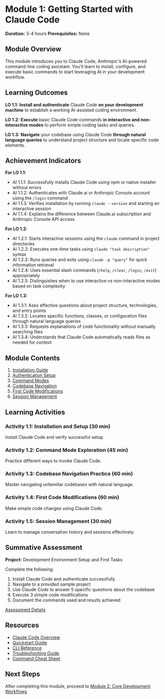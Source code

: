 # Module 1: Getting Started with Claude Code

**Duration:** 3-4 hours
**Prerequisites:** None

## Module Overview

This module introduces you to Claude Code, Anthropic's AI-powered command-line coding assistant. You'll learn to install, configure, and execute basic commands to start leveraging AI in your development workflow.

## Learning Outcomes

**LO 1.1:** **Install and authenticate** Claude Code **on your development machine** to establish a working AI-assisted coding environment.

**LO 1.2:** **Execute** basic Claude Code commands **in interactive and non-interactive modes** to perform simple coding tasks and queries.

**LO 1.3:** **Navigate** your codebase using Claude Code **through natural language queries** to understand project structure and locate specific code elements.

## Achievement Indicators

**For LO 1.1:**
- AI 1.1.1: Successfully installs Claude Code using npm or native installer without errors
- AI 1.1.2: Authenticates with Claude.ai or Anthropic Console account using the `/login` command
- AI 1.1.3: Verifies installation by running `claude --version` and starting an interactive session
- AI 1.1.4: Explains the difference between Claude.ai subscription and Anthropic Console API access

**For LO 1.2:**
- AI 1.2.1: Starts interactive sessions using the `claude` command in project directories
- AI 1.2.2: Executes one-time tasks using `claude "task description"` syntax
- AI 1.2.3: Runs queries and exits using `claude -p "query"` for quick information retrieval
- AI 1.2.4: Uses essential slash commands (`/help`, `/clear`, `/login`, `/exit`) appropriately
- AI 1.2.5: Distinguishes when to use interactive vs non-interactive modes based on task complexity

**For LO 1.3:**
- AI 1.3.1: Asks effective questions about project structure, technologies, and entry points
- AI 1.3.2: Locates specific functions, classes, or configuration files through natural language queries
- AI 1.3.3: Requests explanations of code functionality without manually searching files
- AI 1.3.4: Understands that Claude Code automatically reads files as needed for context

## Module Contents

1. [Installation Guide](./1-installation.md)
2. [Authentication Setup](./2-authentication.md)
3. [Command Modes](./3-command-modes.md)
4. [Codebase Navigation](./4-codebase-navigation.md)
5. [First Code Modifications](./5-first-modifications.md)
6. [Session Management](./6-session-management.md)

## Learning Activities

### Activity 1.1: Installation and Setup (30 min)
Install Claude Code and verify successful setup.

### Activity 1.2: Command Mode Exploration (45 min)
Practice different ways to invoke Claude Code.

### Activity 1.3: Codebase Navigation Practice (60 min)
Master navigating unfamiliar codebases with natural language.

### Activity 1.4: First Code Modifications (60 min)
Make simple code changes using Claude Code.

### Activity 1.5: Session Management (30 min)
Learn to manage conversation history and sessions effectively.

## Summative Assessment

**Project:** Development Environment Setup and First Tasks

Complete the following:
1. Install Claude Code and authenticate successfully
2. Navigate to a provided sample project
3. Use Claude Code to answer 5 specific questions about the codebase
4. Execute 3 simple code modifications
5. Document the commands used and results achieved

[Assessment Details](./assessment.md)

## Resources

- [Claude Code Overview](https://docs.anthropic.com/claude/docs/claude-code-overview)
- [Quickstart Guide](https://docs.anthropic.com/claude/docs/quickstart)
- [CLI Reference](https://docs.anthropic.com/claude/docs/cli-reference)
- [Troubleshooting Guide](./troubleshooting.md)
- [Command Cheat Sheet](./cheat-sheet.md)

## Next Steps

After completing this module, proceed to [Module 2: Core Development Workflows](../2-core-workflows/README.md)
